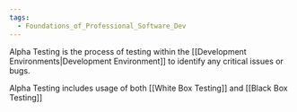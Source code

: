 ```yaml
---
tags:
  - Foundations_of_Professional_Software_Dev
---
```

Alpha Testing is the process of testing within the [[Development Environments|Development Environment]] to identify any critical issues or bugs.

Alpha Testing includes usage of both [[White Box Testing]] and [[Black Box Testing]]
